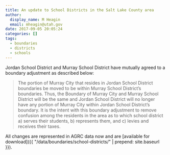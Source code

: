 ```yaml
---
title: An update to School Districts in the Salt Lake County area
author:
  display_name: M Heagin
  email: mheagin@utah.gov
date: 2017-09-05 20:05:24
categories: []
tags:
  - boundaries
  - districts
  - schools
---
```


Jordan School District and Murray School District have mutually agreed to a boundary adjustment as described below:
> The portion of Murray City that resides in Jordan School District boundaries be moved to be within Murray School District’s boundaries. Thus, the Boundary of Murray City and Murray School District will be the same and Jordan School District will no longer have any portion of Murray City within Jordan School District’s boundary. It is the intent with this boundary adjustment to remove confusion among the residents in the area as to which school district a) serves their students, b) represents them, and c) levies and receives their taxes.

All changes are represented in AGRC data now and are [available for download]({{ "/data/boundaries/school-districts/" | prepend: site.baseurl }}).
